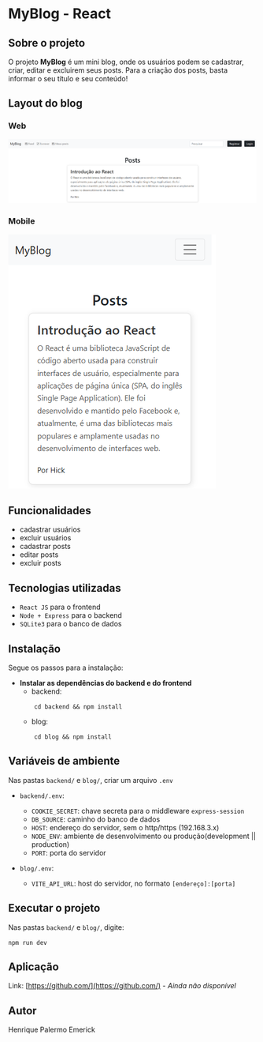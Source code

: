# MyBlog - React

## Sobre o projeto

O projeto **MyBlog**  é um mini blog, onde os usuários podem se cadastrar, criar, editar e excluirem seus posts. Para a criação dos posts, basta informar o seu título e seu conteúdo!

## Layout do blog

### Web
![pageHome.png](assets/pageHome.png)

### Mobile
![pageHomeCell.png](assets/pageHomeCell.png)

## Funcionalidades

- cadastrar usuários
- excluir usuários
- cadastrar posts
- editar posts
- excluir posts

## Tecnologias utilizadas

- `React JS` para o frontend
- `Node + Express` para o backend
- `SQLite3` para o banco de dados

## Instalação

Segue os passos para a instalação:
- **Instalar as dependências do backend e do frontend**
	- backend:
	```
		cd backend && npm install
	```
	- blog:
	```
		cd blog && npm install
	```


## Variáveis de ambiente

Nas pastas `backend/` e `blog/`, criar um arquivo `.env`
 - `backend/.env`:
	 - `COOKIE_SECRET`: chave secreta para o middleware `express-session`
	 - `DB_SOURCE`: caminho do banco de dados
	 -  `HOST`: endereço do servidor, sem o http/https (192.168.3.x)
	 - `NODE_ENV`: ambiente de desenvolvimento ou produção(development || production)
	 - `PORT`: porta do servidor

- `blog/.env`:
	 - `VITE_API_URL`: host do servidor, no formato `[endereço]:[porta]	`
	 

## Executar o projeto

Nas pastas `backend/` e `blog/`, digite:
```
npm run dev
```

## Aplicação

Link: [https://github.com/](https://github.com/) - *Ainda não disponível*

## Autor
Henrique Palermo Emerick
